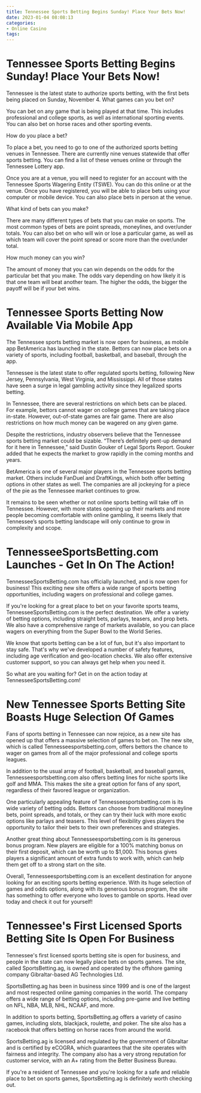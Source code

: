 ```yaml
---
title: Tennessee Sports Betting Begins Sunday! Place Your Bets Now!
date: 2023-01-04 08:08:13
categories:
- Online Casino
tags:
---
```



# Tennessee Sports Betting Begins Sunday! Place Your Bets Now!

Tennessee is the latest state to authorize sports betting, with the first bets being placed on Sunday, November 4. What games can you bet on?

You can bet on any game that is being played at that time. This includes professional and college sports, as well as international sporting events. You can also bet on horse races and other sporting events.

How do you place a bet?

To place a bet, you need to go to one of the authorized sports betting venues in Tennessee. There are currently nine venues statewide that offer sports betting. You can find a list of these venues online or through the Tennessee Lottery app.

Once you are at a venue, you will need to register for an account with the Tennessee Sports Wagering Entity (TSWE). You can do this online or at the venue. Once you have registered, you will be able to place bets using your computer or mobile device. You can also place bets in person at the venue.

What kind of bets can you make?

There are many different types of bets that you can make on sports. The most common types of bets are point spreads, moneylines, and over/under totals. You can also bet on who will win or lose a particular game, as well as which team will cover the point spread or score more than the over/under total.

How much money can you win?

The amount of money that you can win depends on the odds for the particular bet that you make. The odds vary depending on how likely it is that one team will beat another team. The higher the odds, the bigger the payoff will be if your bet wins.

#  Tennessee Sports Betting Now Available Via Mobile App

The Tennessee sports betting market is now open for business, as mobile app BetAmerica has launched in the state. Bettors can now place bets on a variety of sports, including football, basketball, and baseball, through the app.

Tennessee is the latest state to offer regulated sports betting, following New Jersey, Pennsylvania, West Virginia, and Mississippi. All of those states have seen a surge in legal gambling activity since they legalized sports betting.

In Tennessee, there are several restrictions on which bets can be placed. For example, bettors cannot wager on college games that are taking place in-state. However, out-of-state games are fair game. There are also restrictions on how much money can be wagered on any given game.

Despite the restrictions, industry observers believe that the Tennessee sports betting market could be sizable. “There’s definitely pent-up demand for it here in Tennessee,” said Dustin Gouker of Legal Sports Report. Gouker added that he expects the market to grow rapidly in the coming months and years.

BetAmerica is one of several major players in the Tennessee sports betting market. Others include FanDuel and DraftKings, which both offer betting options in other states as well. The companies are all jockeying for a piece of the pie as the Tennessee market continues to grow.

It remains to be seen whether or not online sports betting will take off in Tennessee. However, with more states opening up their markets and more people becoming comfortable with online gambling, it seems likely that Tennessee’s sports betting landscape will only continue to grow in complexity and scope.

# TennesseeSportsBetting.com Launches - Get In On The Action!

TennesseeSportsBetting.com has officially launched, and is now open for business! This exciting new site offers a wide range of sports betting opportunities, including wagers on professional and college games.

If you're looking for a great place to bet on your favorite sports teams, TennesseeSportsBetting.com is the perfect destination. We offer a variety of betting options, including straight bets, parlays, teasers, and prop bets. We also have a comprehensive range of markets available, so you can place wagers on everything from the Super Bowl to the World Series.

We know that sports betting can be a lot of fun, but it's also important to stay safe. That's why we've developed a number of safety features, including age verification and geo-location checks. We also offer extensive customer support, so you can always get help when you need it.

So what are you waiting for? Get in on the action today at TennesseeSportsBetting.com!

#  New Tennessee Sports Betting Site Boasts Huge Selection Of Games

Fans of sports betting in Tennessee can now rejoice, as a new site has opened up that offers a massive selection of games to bet on. The new site, which is called Tennesseesportsbetting.com, offers bettors the chance to wager on games from all of the major professional and college sports leagues.

In addition to the usual array of football, basketball, and baseball games, Tennesseesportsbetting.com also offers betting lines for niche sports like golf and MMA. This makes the site a great option for fans of any sport, regardless of their favored league or organization.

One particularly appealing feature of Tennesseesportsbetting.com is its wide variety of betting odds. Bettors can choose from traditional moneyline bets, point spreads, and totals, or they can try their luck with more exotic options like parlays and teasers. This level of flexibility gives players the opportunity to tailor their bets to their own preferences and strategies.

Another great thing about Tennesseesportsbetting.com is its generous bonus program. New players are eligible for a 100% matching bonus on their first deposit, which can be worth up to $1,000. This bonus gives players a significant amount of extra funds to work with, which can help them get off to a strong start on the site.

Overall, Tennesseesportsbetting.com is an excellent destination for anyone looking for an exciting sports betting experience. With its huge selection of games and odds options, along with its generous bonus program, the site has something to offer everyone who loves to gamble on sports. Head over today and check it out for yourself!

#  Tennessee's First Licensed Sports Betting Site Is Open For Business

Tennessee's first licensed sports betting site is open for business, and people in the state can now legally place bets on sports games. The site, called SportsBetting.ag, is owned and operated by the offshore gaming company Gibraltar-based AG Technologies Ltd.

SportsBetting.ag has been in business since 1999 and is one of the largest and most respected online gaming companies in the world. The company offers a wide range of betting options, including pre-game and live betting on NFL, NBA, MLB, NHL, NCAAF, and more.

In addition to sports betting, SportsBetting.ag offers a variety of casino games, including slots, blackjack, roulette, and poker. The site also has a racebook that offers betting on horse races from around the world.

SportsBetting.ag is licensed and regulated by the government of Gibraltar and is certified by eCOGRA, which guarantees that the site operates with fairness and integrity. The company also has a very strong reputation for customer service, with an A+ rating from the Better Business Bureau.

If you're a resident of Tennessee and you're looking for a safe and reliable place to bet on sports games, SportsBetting.ag is definitely worth checking out.